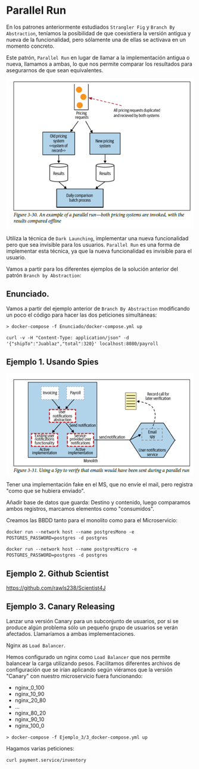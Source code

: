 # Parallel Run

En los patrones anteriormente estudiados `Strangler Fig` y `Branch By Abstraction`, teníamos la posibilidad de que coexistiera la versión antigua y nueva de la funcionalidad, pero sólamente una de ellas se activava en un momento concreto.

Este patrón, `Parallel Run` en lugar de llamar a la implementación antigua o nueva, llamamos a ambas, lo que nos permite comparar los resultados para asegurarnos de que sean equivalentes.

![alt text](3.30_parallel_run.png)

Utiliza la técnica de `Dark Launching`, implementar una nueva funcionalidad pero que sea invisible para los usuarios. `Parallel Run` es una forma de implementar esta técnica, ya que la nueva funcionalidad es invisible para el usuario.

Vamos a partir para los diferentes ejemplos de la solución anterior del patrón `Branch by Abstraction`:

## Enunciado.
Vamos a partir del ejemplo anterior de `Branch By Abstraction` modificando un poco el código para hacer las dos peticiones simultáneas:

```
> docker-compose -f Enunciado/docker-compose.yml up 
```

```
curl -v -H "Content-Type: application/json" -d '{"shipTo":"Juablaz","total":320}' localhost:8080/payroll
```


## **Ejemplo 1. Usando Spies**

![alt text](3.31_parallel_run.png)

Tener una implementación fake en el MS, que no envíe el mail, pero registra "como que se hubiera enviado".

Añadir base de datos que guarda: Destino y contenido, luego comparamos ambos registros, marcamos elementos como "consumidos".

Creamos las BBDD tanto para el monolito como para el Microservicio:
```
docker run --network host --name postgresMono -e POSTGRES_PASSWORD=postgres -d postgres
```
```
docker run --network host --name postgresMicro -e POSTGRES_PASSWORD=postgres -d postgres
```




## **Ejemplo 2. Github Scientist**

https://github.com/rawls238/Scientist4J


## **Ejemplo 3. Canary Releasing**
Lanzar una versión Canary para un subconjunto de usuarios, por si se produce algún problema sólo un pequeño grupo de usuarios se verán afectados.
Llamaríamos a ambas implementaciones.

Nginx as `Load Balancer`.

Hemos configurado un nginx como `Load Balancer` que nos permite balancear la carga utilizando pesos.
Facilitamos diferentes archivos de configuración que se irían aplicando según viéramos que la versión "Canary" con nuestro microservicio fuera funcionando:
- nginx_0_100
- nginx_10_90
- nginx_20_80
- ...
- nginx_80_20
- nginx_90_10
- nginx_100_0


```
> docker-compose -f Ejemplo_3/3_docker-compose.yml up 
```

Hagamos varias peticiones:

```
curl payment.service/inventory
```

